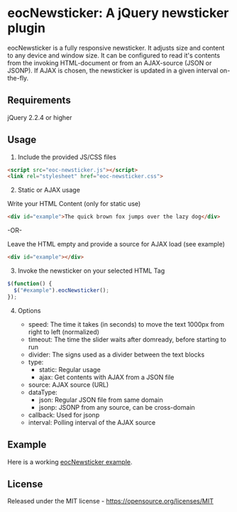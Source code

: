 # eocNewsticker: A jQuery newsticker plugin

eocNewsticker is a fully responsive newsticker. It adjusts size and content to any device and window size. It can be configured to read it's contents from the invoking HTML-document or from an AJAX-source (JSON or JSONP). If AJAX is chosen, the newsticker is updated in a given interval on-the-fly.

## Requirements

jQuery 2.2.4 or higher

## Usage

1. Include the provided JS/CSS files

```html
<script src="eoc-newsticker.js"></script>
<link rel="stylesheet" href="eoc-newsticker.css">
```

2. Static or AJAX usage

Write your HTML Content (only for static use)

```html
<div id="example">The quick brown fox jumps over the lazy dog</div>
```

-OR-

Leave the HTML empty and provide a source for AJAX load (see example)

```html
<div id="example"></div>
```

3. Invoke the newsticker on your selected HTML Tag

```javascript
$(function() {
  $("#example").eocNewsticker();
});
```

4. Options

    * speed: The time it takes (in seconds) to move the text 1000px from right to left (normalized)
    * timeout: The time the slider waits after domready, before starting to run
    * divider: The signs used as a divider between the text blocks
    * type:
      * static: Regular usage
      * ajax: Get contents with AJAX from a JSON file
    * source: AJAX source (URL)
    * dataType:
      * json: Regular JSON file from same domain
      * jsonp: JSONP from any source, can be cross-domain
    * callback: Used for jsonp
    * interval: Polling interval of the AJAX source

## Example

Here is a working <a href="https://nightside.de/eoc-newsticker/example.html" target="_blank">eocNewsticker example</a>.

## License

Released under the MIT license - https://opensource.org/licenses/MIT